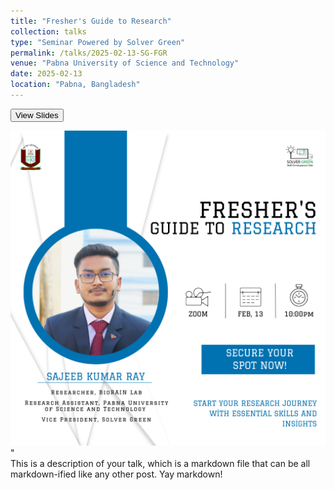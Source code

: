 ```yaml
---
title: "Fresher's Guide to Research"
collection: talks
type: "Seminar Powered by Solver Green"
permalink: /talks/2025-02-13-SG-FGR
venue: "Pabna University of Science and Technology"
date: 2025-02-13
location: "Pabna, Bangladesh"
---
```


<button class = "btn" onclick="window.location.href='https://www.canva.com/design/DAGe6BIRHIk/edNL50yiUXYSllBE9ElXTg/view?utm_content=DAGe6BIRHIk&utm_campaign=designshare&utm_medium=link2&utm_source=uniquelinks&utlId=h7e1db355d9';">View Slides</button>

<img src='/images/Solver-green-Session.jpg'>" 
<br>
This is a description of your talk, which is a markdown file that can be all markdown-ified like any other post. Yay markdown!
